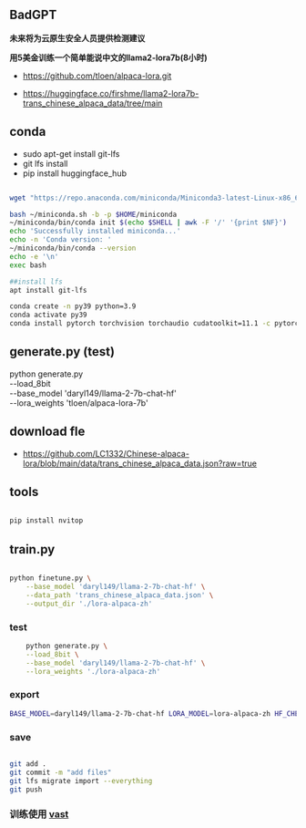 ## BadGPT


__未来将为云原生安全人员提供检测建议__

__用5美金训练一个简单能说中文的llama2-lora7b(8小时)__

* https://github.com/tloen/alpaca-lora.git


* https://huggingface.co/firshme/llama2-lora7b-trans_chinese_alpaca_data/tree/main

## conda

* sudo apt-get install git-lfs
* git lfs install
* pip install huggingface_hub

```bash

wget "https://repo.anaconda.com/miniconda/Miniconda3-latest-Linux-x86_64.sh" -O ~/miniconda.sh

bash ~/miniconda.sh -b -p $HOME/miniconda
~/miniconda/bin/conda init $(echo $SHELL | awk -F '/' '{print $NF}')
echo 'Successfully installed miniconda...'
echo -n 'Conda version: '
~/miniconda/bin/conda --version
echo -e '\n'
exec bash

##install lfs
apt install git-lfs

conda create -n py39 python=3.9
conda activate py39
conda install pytorch torchvision torchaudio cudatoolkit=11.1 -c pytorch -c conda-forge
```


## generate.py (test)

python generate.py \
    --load_8bit \
    --base_model 'daryl149/llama-2-7b-chat-hf' \
    --lora_weights 'tloen/alpaca-lora-7b'


## download fle 

* https://github.com/LC1332/Chinese-alpaca-lora/blob/main/data/trans_chinese_alpaca_data.json?raw=true


## tools 

```bash

pip install nvitop

```

## train.py


```bash

python finetune.py \
    --base_model 'daryl149/llama-2-7b-chat-hf' \
    --data_path 'trans_chinese_alpaca_data.json' \
    --output_dir './lora-alpaca-zh'
```

### test


```bash
    python generate.py \
    --load_8bit \
    --base_model 'daryl149/llama-2-7b-chat-hf' \
    --lora_weights './lora-alpaca-zh'
```

### export 

```bash
BASE_MODEL=daryl149/llama-2-7b-chat-hf LORA_MODEL=lora-alpaca-zh HF_CHECKPOINT=hf_ckpt python export_hf_checkpoint.py

```

### save

```bash

git add .
git commit -m "add files"
git lfs migrate import --everything
git push 
```


###  训练使用 [vast](https://cloud.vast.ai/)
